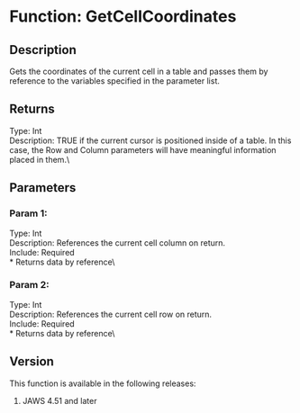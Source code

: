 # Function: GetCellCoordinates

## Description

Gets the coordinates of the current cell in a table and passes them by
reference to the variables specified in the parameter list.

## Returns

Type: Int\
Description: TRUE if the current cursor is positioned inside of a table.
In this case, the Row and Column parameters will have meaningful
information placed in them.\

## Parameters

### Param 1:

Type: Int\
Description: References the current cell column on return.\
Include: Required\
\* Returns data by reference\

### Param 2:

Type: Int\
Description: References the current cell row on return.\
Include: Required\
\* Returns data by reference\

## Version

This function is available in the following releases:

1.  JAWS 4.51 and later
